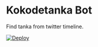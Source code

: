 # Kokodetanka Bot
Find tanka from twitter timeline.

[![Deploy](https://www.herokucdn.com/deploy/button.png)](https://heroku.com/deploy)
